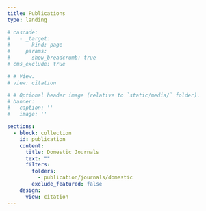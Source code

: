 ```yaml
---
title: Publications
type: landing

# cascade:
#   - _target:
#       kind: page
#     params:
#       show_breadcrumb: true
# cms_exclude: true

# # View.
# view: citation

# # Optional header image (relative to `static/media/` folder).
# banner:
#   caption: ''
#   image: ''

sections:
  - block: collection
    id: publication
    content:
      title: Domestic Journals
      text: ""
      filters:
        folders:
          - publication/journals/domestic
        exclude_featured: false
    design:
      view: citation
---
```

